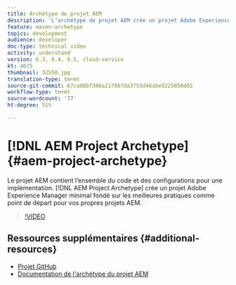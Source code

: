 ```yaml
---
title: Archétype de projet AEM
description: 'L’archétype de projet AEM crée un projet Adobe Experience Manager minimal qui s''appuie sur des bonnes pratiques pour que vous puissiez démarrer vos propres projets AEM sur des bases saines. '
feature: maven-archetype
topics: development
audience: developer
doc-type: technical video
activity: understand
version: 6.3, 6.4, 6.5, cloud-service
kt: 4675
thumbnail: 32550.jpg
translation-type: tm+mt
source-git-commit: 67ca08bf386a217807da3755d46abed225050d02
workflow-type: tm+mt
source-wordcount: '77'
ht-degree: 51%

---
```



# [!DNL AEM Project Archetype] {#aem-project-archetype}

Le projet AEM contient l’ensemble du code et des configurations pour une implémentation. [!DNL AEM Project Archetype] crée un projet Adobe Experience Manager minimal fondé sur les meilleures pratiques comme point de départ pour vos propres projets AEM.

>[!VIDEO](https://video.tv.adobe.com/v/32550/?quality=12&learn=on)

## Ressources supplémentaires {#additional-resources}

* [Projet GitHub](https://github.com/adobe/aem-project-archetype)
* [Documentation de l&#39;archétype du projet AEM](https://docs.adobe.com/content/help/fr-FR/experience-manager-core-components/using/developing/archetype/overview.html)
